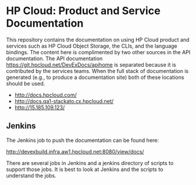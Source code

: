 # HP Cloud: Product and Service Documentation
This repository contains the documentation on using HP Cloud product and services such as HP Cloud Object Storage, the CLIs, and the language bindings. The content here is complimented by two other sources in the API documentation. The API documentation https://git.hpcloud.net/DevExDocs/apihome is separated because it is contributed by the services teams. When the full stack of documentation is generated (e.g., to produce a documentation site) both of these locations should be used.

 * http://docs.hpcloud.com/
 * http://docs.qa1-stackato.cx.hpcloud.net/
 * http://15.185.109.123/

## Jenkins

The Jenkins job to push the documentation can be found here:

http://devexbuild.infra.aw1.hpcloud.net:8080/view/docs/

There are several jobs in Jenkins and a jenkins directory of scripts to support those jobs.  It is best to look at Jenkins and the scripts to understand the jobs.
